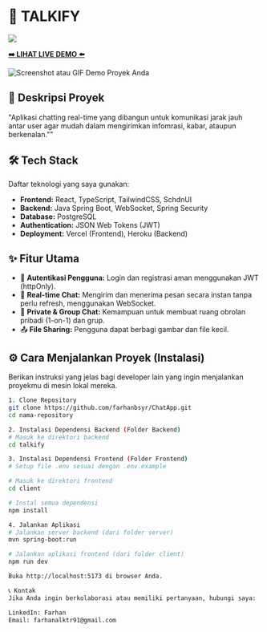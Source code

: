 # 🚀 TALKIFY

[![](https://img.shields.io/badge/STATUS-SELESAI-brightgreen)]()

**[➡️ LIHAT LIVE DEMO ⬅️](https://drive.google.com/file/d/1j8eR78hD77mgVgRRykAOQwp0yb_i1xv-/view?usp=sharing)**

![Screenshot atau GIF Demo Proyek Anda](https://drive.google.com/file/d/1fW53YxBCu0uVrv1yLakTDVXXUzIChR76/view?usp=sharing)

## 📝 Deskripsi Proyek

"Aplikasi chatting real-time yang dibangun untuk komunikasi jarak jauh antar user agar mudah dalam mengirimkan infomrasi, kabar, ataupun berkenalan.""

## 🛠️ Tech Stack

Daftar teknologi yang saya gunakan:

- **Frontend:** React, TypeScript, TailwindCSS, SchdnUI
- **Backend:** Java Spring Boot, WebSocket, Spring Security
- **Database:** PostgreSQL
- **Authentication:** JSON Web Tokens (JWT)
- **Deployment:** Vercel (Frontend), Heroku (Backend)

## ✨ Fitur Utama

- 🔐 **Autentikasi Pengguna:** Login dan registrasi aman menggunakan JWT (httpOnly).
- 💬 **Real-time Chat:** Mengirim dan menerima pesan secara instan tanpa perlu refresh, menggunakan WebSocket.
- 👥 **Private & Group Chat:** Kemampuan untuk membuat ruang obrolan pribadi (1-on-1) dan grup.
- 📤 **File Sharing:** Pengguna dapat berbagi gambar dan file kecil.

## ⚙️ Cara Menjalankan Proyek (Instalasi)

Berikan instruksi yang jelas bagi developer lain yang ingin menjalankan proyekmu di mesin lokal mereka.

```bash
1. Clone Repository
git clone https://github.com/farhanbsyr/ChatApp.git
cd nama-repository

2. Instalasi Dependensi Backend (Folder Backend)
# Masuk ke direktori backend
cd talkify

3. Instalasi Dependensi Frontend (Folder Frontend)
# Setup file .env sesuai dengan .env.example

# Masuk ke direktori frontend
cd client

# Instal semua dependensi
npm install

4. Jalankan Aplikasi
# Jalankan server backend (dari folder server)
mvn spring-boot:run

# Jalankan aplikasi frontend (dari folder client)
npm run dev

Buka http://localhost:5173 di browser Anda.

📞 Kontak
Jika Anda ingin berkolaborasi atau memiliki pertanyaan, hubungi saya:

LinkedIn: Farhan
Email: farhanalktr91@gmail.com

```
